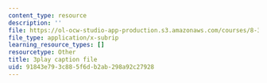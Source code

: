 ```yaml
---
content_type: resource
description: ''
file: https://ol-ocw-studio-app-production.s3.amazonaws.com/courses/8-333-statistical-mechanics-i-statistical-mechanics-of-particles-fall-2013/91843e793c885f6db2ab298a92c27928_b1P0hurY6UE.vtt
file_type: application/x-subrip
learning_resource_types: []
resourcetype: Other
title: 3play caption file
uid: 91843e79-3c88-5f6d-b2ab-298a92c27928
---
```

